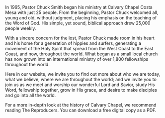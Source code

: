 In 1965, Pastor Chuck Smith began his ministry at Calvary Chapel Costa Mesa with just 25 people. From the beginning, Pastor Chuck welcomed all, young and old, without judgment, placing his emphasis on the teaching of the Word of God. His simple, yet sound, biblical approach drew 25,000 people weekly.

With a sincere concern for the lost, Pastor Chuck made room in his heart and his home for a generation of hippies and surfers, generating a movement of the Holy Spirit that spread from the West Coast to the East Coast, and now, throughout the world. What began as a small local church has now grown into an international ministry of over 1,800 fellowships throughout the world.

Here in our website, we invite you to find out more about who we are today, what we believe, where we are throughout the world; and we invite you to join us as we meet and worship our wonderful Lord and Savior, study His Word, fellowship together, grow in His grace, and desire to make disciples and go into all the world.

For a more in-depth look at the history of Calvary Chapel, we recommend reading The Reproducers. You can download a free digital copy as a PDF.